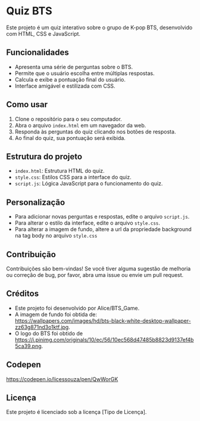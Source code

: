 # Quiz BTS

Este projeto é um quiz interativo sobre o grupo de K-pop BTS, desenvolvido com HTML, CSS e JavaScript.

## Funcionalidades

* Apresenta uma série de perguntas sobre o BTS.
* Permite que o usuário escolha entre múltiplas respostas.
* Calcula e exibe a pontuação final do usuário.
* Interface amigável e estilizada com CSS.

## Como usar

1.  Clone o repositório para o seu computador.
2.  Abra o arquivo `index.html` em um navegador da web.
3.  Responda às perguntas do quiz clicando nos botões de resposta.
4.  Ao final do quiz, sua pontuação será exibida.

## Estrutura do projeto

* `index.html`: Estrutura HTML do quiz.
* `style.css`: Estilos CSS para a interface do quiz.
* `script.js`: Lógica JavaScript para o funcionamento do quiz.

## Personalização

* Para adicionar novas perguntas e respostas, edite o arquivo `script.js`.
* Para alterar o estilo da interface, edite o arquivo `style.css`.
* Para alterar a imagem de fundo, altere a url da propriedade background na tag body no arquivo `style.css`

## Contribuição

Contribuições são bem-vindas! Se você tiver alguma sugestão de melhoria ou correção de bug, por favor, abra uma issue ou envie um pull request.

## Créditos

* Este projeto foi desenvolvido por Alice/BTS_Game.
* A imagem de fundo foi obtida de: https://wallpapers.com/images/hd/bts-black-white-desktop-wallpaper-zz63g871nd3o1ktf.jpg.
* O logo do BTS foi obtido de https://i.pinimg.com/originals/10/ec/56/10ec568d47485b8823d9137ef4b5ca39.png.

## Codepen
https://codepen.io/licessouza/pen/QwWorGK

## Licença

Este projeto é licenciado sob a licença \[Tipo de Licença].

